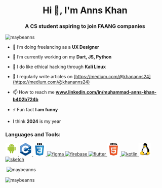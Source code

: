 <h1 align="center">Hi 👋, I'm Anns Khan</h1>
<h3 align="center">A CS student aspiring to join FAANG companies</h3>


<p align="left"> <img src="https://komarev.com/ghpvc/?username=maybeanns&label=Profile%20views&color=0e75b6&style=flat" alt="maybeanns" /> </p>

- 🔭 I’m doing freelancing as a **UX Designer**

- 🌱 I’m currently working on my **Dart, JS, Python**

- 🤝 I do like ethical hacking through **Kali Linux**

- 📝 I regularly write articles on [https://medium.com/@khananns24](https://medium.com/@khananns24)

- 📫 How to reach me **www.linkedin.com/in/muhammad-anns-khan-b402b724b**

- ⚡ Fun fact **I am funny**

- I think **2024** is my year



<h3 align="left">Languages and Tools:</h3>
<p align="left"> <a href="https://developer.android.com" target="_blank" rel="noreferrer"> <img src="https://raw.githubusercontent.com/devicons/devicon/master/icons/android/android-original-wordmark.svg" alt="android" width="40" height="40"/> </a> <a href="https://www.w3schools.com/cpp/" target="_blank" rel="noreferrer"> <img src="https://raw.githubusercontent.com/devicons/devicon/master/icons/cplusplus/cplusplus-original.svg" alt="cplusplus" width="40" height="40"/> </a> <a href="https://www.w3schools.com/css/" target="_blank" rel="noreferrer"> <img src="https://raw.githubusercontent.com/devicons/devicon/master/icons/css3/css3-original-wordmark.svg" alt="css3" width="40" height="40"/> </a> <a href="https://www.figma.com/" target="_blank" rel="noreferrer"> <img src="https://www.vectorlogo.zone/logos/figma/figma-icon.svg" alt="figma" width="40" height="40"/> </a> <a href="https://firebase.google.com/" target="_blank" rel="noreferrer"> <img src="https://www.vectorlogo.zone/logos/firebase/firebase-icon.svg" alt="firebase" width="40" height="40"/> </a> <a href="https://flutter.dev" target="_blank" rel="noreferrer"> <img src="https://www.vectorlogo.zone/logos/flutterio/flutterio-icon.svg" alt="flutter" width="40" height="40"/> </a> <a href="https://www.w3.org/html/" target="_blank" rel="noreferrer"> <img src="https://raw.githubusercontent.com/devicons/devicon/master/icons/html5/html5-original-wordmark.svg" alt="html5" width="40" height="40"/> </a> <a href="https://kotlinlang.org" target="_blank" rel="noreferrer"> <img src="https://www.vectorlogo.zone/logos/kotlinlang/kotlinlang-icon.svg" alt="kotlin" width="40" height="40"/> </a> <a href="https://www.linux.org/" target="_blank" rel="noreferrer"> <img src="https://raw.githubusercontent.com/devicons/devicon/master/icons/linux/linux-original.svg" alt="linux" width="40" height="40"/> </a> <a href="https://www.sketch.com/" target="_blank" rel="noreferrer"> <img src="https://www.vectorlogo.zone/logos/sketchapp/sketchapp-icon.svg" alt="sketch" width="40" height="40"/> </a> </p>

<p>&nbsp;<img align="center" src="https://github-readme-stats.vercel.app/api?username=maybeanns&show_icons=true&locale=en" alt="maybeanns" /></p>

<p><img align="center" src="https://github-readme-streak-stats.herokuapp.com/?user=maybeanns&" alt="maybeanns" /></p>
